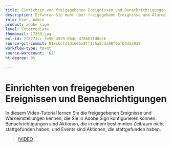```yaml
---
title: Einrichten von freigegebenen Ereignissen und Benachrichtigungen
description: Erfahren Sie mehr über freigegebene Ereignisse und Alarmeinstellungen in Adobe Sign
role: User, Admin
product: adobe sign
level: Intermediate
thumbnail: 17359.jpg
exl-id: 7f8271cc-fe90-4929-964c-d78681fd0dcb
source-git-commit: 018cbcfd1d1605a8ff175a0cda98f0bfb4d528a8
workflow-type: tm+mt
source-wordcount: '62'
ht-degree: 0%

---
```


# Einrichten von freigegebenen Ereignissen und Benachrichtigungen

In diesem Video-Tutorial lernen Sie die freigegebenen Ereignisse und Warneinstellungen kennen, die Sie in Adobe Sign konfigurieren können. Benachrichtigungen sind Aktionen, die in einem bestimmten Zeitraum nicht stattgefunden haben, und Events sind Aktionen, die stattgefunden haben.

>[!VIDEO](https://video.tv.adobe.com/v/17359?hidetitle=true)
